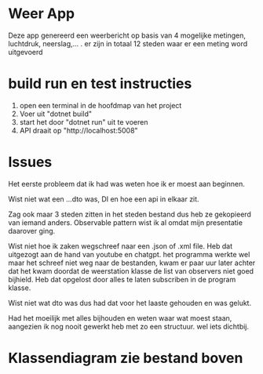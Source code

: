 # Weer App
Deze app genereerd een weerbericht op basis van 4 mogelijke metingen, luchtdruk, neerslag,... . er zijn in totaal 12 steden waar er een meting word uitgevoerd

# build run en test instructies

1. open een terminal in de hoofdmap van het project
2. Voer uit "dotnet build"
3. start het door "dotnet run" uit te voeren
4. API draait op  "http://localhost:5008"


# Issues

Het eerste probleem dat ik had was weten hoe ik er moest aan beginnen.

Wist niet wat een ...dto was, DI en hoe een api in elkaar zit.

Zag ook maar 3 steden zitten in het steden bestand dus heb ze gekopieerd van iemand anders.
Observable pattern wist ik al omdat mijn presentatie daarover ging.

Wist niet hoe ik zaken wegschreef naar een .json of .xml file. Heb dat uitgezogt aan de hand van youtube en chatgpt.
het programma werkte wel maar het schreef niet weg naar de bestanden, kwam er paar uur later achter dat het kwam doordat de weerstation klasse de list van observers niet goed bijhield. Heb dat opgelost door alles te laten subscriben in de program klasse.

Wist niet wat dto was dus had dat voor het laaste gehouden en was gelukt.

Had het moeilijk met alles bijhouden en weten waar wat moest staan, aangezien ik nog nooit gewerkt heb met zo een structuur. wel iets dichtbij. 

# Klassendiagram zie bestand boven
